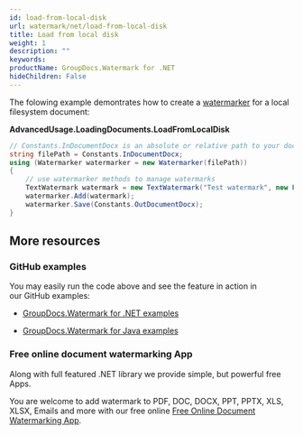 ```yaml
---
id: load-from-local-disk
url: watermark/net/load-from-local-disk
title: Load from local disk
weight: 1
description: ""
keywords: 
productName: GroupDocs.Watermark for .NET
hideChildren: False
---
```

The folowing example demontrates how to create a [watermarker](https://apireference.groupdocs.com/net/watermark/groupdocs.watermark/watermarker/constructors/4) for a local filesystem document:

**AdvancedUsage.LoadingDocuments.LoadFromLocalDisk**

```csharp
// Constants.InDocumentDocx is an absolute or relative path to your document. Ex: @"C:\Docs\document.docx"
string filePath = Constants.InDocumentDocx;
using (Watermarker watermarker = new Watermarker(filePath))
{
    // use watermarker methods to manage watermarks
    TextWatermark watermark = new TextWatermark("Test watermark", new Font("Arial", 12));
    watermarker.Add(watermark);
    watermarker.Save(Constants.OutDocumentDocx);
}
```

## More resources

### GitHub examples

You may easily run the code above and see the feature in action in our GitHub examples:

*   [GroupDocs.Watermark for .NET examples](https://github.com/groupdocs-watermark/GroupDocs.Watermark-for-.NET)
    
*   [GroupDocs.Watermark for Java examples](https://github.com/groupdocs-watermark/GroupDocs.Watermark-for-Java)
    

### Free online document watermarking App

Along with full featured .NET library we provide simple, but powerful free Apps.

You are welcome to add watermark to PDF, DOC, DOCX, PPT, PPTX, XLS, XLSX, Emails and more with our free online [Free Online Document Watermarking App](https://products.groupdocs.app/watermark).
